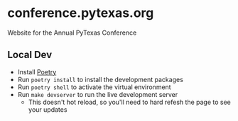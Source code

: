 # conference.pytexas.org
Website for the Annual PyTexas Conference

## Local Dev

* Install [Poetry](https://python-poetry.org/docs/#installing-with-the-official-installer)
* Run `poetry install` to install the development packages
* Run `poetry shell` to activate the virtual environment
* Run `make devserver` to run the live development server
    * This doesn't hot reload, so you'll need to hard refesh the page to see your updates